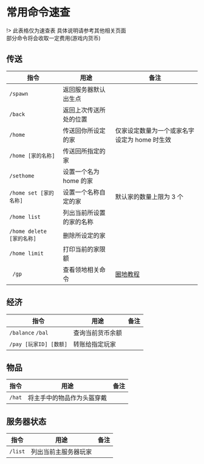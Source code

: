 # 常用命令速查
!> 此表格仅为速查表 具体说明请参考其他相关页面  
   部分命令将会收取一定费用(游戏内货币)

## 传送
|    指令    | 用途 | 备注|
| ---------- | --------------------- | --- |
| `/spawn`   |  返回服务器默认出生点   |
| `/back`    |  返回上次传送所处的位置 |
| `/home`    |  传送回你所设定的家    | 仅家设定数量为一个或家名字设定为 home 时生效
| `/home [家的名称]` | 传送回所指定的家 | 
| `/sethome` | 设置一个名为 home 的家 | 
| `/home set [家的名称]` | 设置一个名称自定的家 | 默认家的数量上限为 3 个
| `/home list` | 列出当前所设置的家的名称
| `/home delete [家的名称]` | 删除所设定的家
| `/home limit` | 打印当前的家限额
|` /gp`| 查看领地相关命令| [圈地教程]()

## 经济
|    指令    | 用途 | 备注|
| ---------- | --------------------- | --- |
| `/balance`  `/bal` | 查询当前货币余额
| `/pay [玩家ID] [数额]` | 转账给指定玩家 

## 物品
|    指令    | 用途 | 备注|
| ---------- | --------------------- | --- |
| `/hat` | 将主手中的物品作为头盔穿戴

## 服务器状态
|    指令    | 用途 | 备注|
| ---------- | --------------------- | --- |
| `/list`  | 列出当前主服务器玩家
